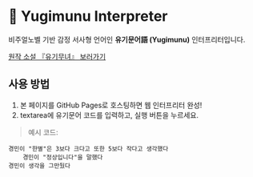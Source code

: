 # 🧾 Yugimunu Interpreter

비주얼노벨 기반 감정 서사형 언어인 **유기문어語 (Yugimunu)** 인터프리터입니다.

[원작 소설 『유기무녀』 보러가기](https://novelpia.com/novel/21232)

## 사용 방법
1. 본 페이지를 GitHub Pages로 호스팅하면 웹 인터프리터 완성!
2. textarea에 유기문어 코드를 입력하고, 실행 버튼을 누르세요.

> 예시 코드:
```yugimunu
경민이 "한별"은 3보다 크다고 또한 5보다 작다고 생각했다
    경민이 "정상입니다"을 말했다
경민이 생각을 그만뒀다
```
